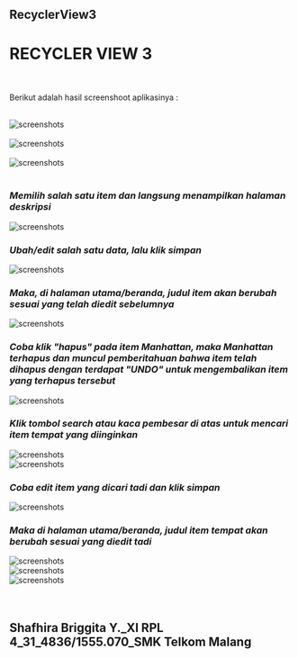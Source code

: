 ## RecyclerView3<br>

# RECYCLER VIEW 3 <br><br>

Berikut adalah hasil screenshoot aplikasinya : <br><br>

![screenshots](https://github.com/sbbriggitash/RecyclerView3/blob/master/1.PNG)<br><br>
![screenshots](https://github.com/sbbriggitash/RecyclerView3/blob/master/2.PNG)<br><br>
![screenshots](https://github.com/sbbriggitash/RecyclerView3/blob/master/3.PNG)<br><br>
### *__Memilih salah satu item dan langsung menampilkan halaman deskripsi__*
![screenshots](https://github.com/sbbriggitash/RecyclerView3/blob/master/4.PNG)<br>
### *__Ubah/edit salah satu data, lalu klik simpan__*
![screenshots](https://github.com/sbbriggitash/RecyclerView3/blob/master/5.PNG)<br>
### *__Maka, di halaman utama/beranda, judul item akan berubah sesuai yang telah diedit sebelumnya__*
![screenshots](https://github.com/sbbriggitash/RecyclerView3/blob/master/6.PNG)<br>
### *__Coba klik "hapus" pada item Manhattan, maka Manhattan terhapus dan muncul pemberitahuan bahwa item telah dihapus dengan terdapat "UNDO" untuk mengembalikan item yang terhapus tersebut__*
![screenshots](https://github.com/sbbriggitash/RecyclerView3/blob/master/7.PNG)<br>
### *__Klik tombol search atau kaca pembesar di atas untuk mencari item tempat yang diinginkan__*
![screenshots](https://github.com/sbbriggitash/RecyclerView3/blob/master/8.PNG)<br>
![screenshots](https://github.com/sbbriggitash/RecyclerView3/blob/master/9.PNG)<br>
### *__Coba edit item yang dicari tadi dan klik simpan__*
![screenshots](https://github.com/sbbriggitash/RecyclerView3/blob/master/10.PNG)<br>
### *__Maka di halaman utama/beranda, judul item tempat akan berubah sesuai yang diedit tadi__*
![screenshots](https://github.com/sbbriggitash/RecyclerView3/blob/master/11.PNG)<br>
![screenshots](https://github.com/sbbriggitash/RecyclerView3/blob/master/12.PNG)<br>
![screenshots](https://github.com/sbbriggitash/RecyclerView3/blob/master/13.PNG)<br><br><br>

## Shafhira Briggita Y._XI RPL 4_31_4836/1555.070_SMK Telkom Malang
